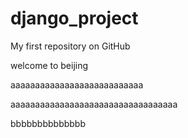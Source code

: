 # django_project
My first repository on GitHub

welcome to beijing 

aaaaaaaaaaaaaaaaaaaaaaaaaaa

aaaaaaaaaaaaaaaaaaaaaaaaaaaaaaaaaa

bbbbbbbbbbbbbb

